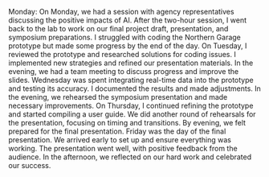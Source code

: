 
Monday:
On Monday, we had a session with agency representatives discussing the positive impacts of AI. After the two-hour session, I went back to the lab to work on our final project draft, presentation, and symposium preparations. I struggled with coding the Northern Garage prototype but made some progress by the end of the day.
On Tuesday, I reviewed the prototype and researched solutions for coding issues. I implemented new strategies and refined our presentation materials. In the evening, we had a team meeting to discuss progress and improve the slides.
Wednesday was spent integrating real-time data into the prototype and testing its accuracy. I documented the results and made adjustments. In the evening, we rehearsed the symposium presentation and made necessary improvements.
On Thursday, I continued refining the prototype and started compiling a user guide. We did another round of rehearsals for the presentation, focusing on timing and transitions. By evening, we felt prepared for the final presentation.
Friday was the day of the final presentation. We arrived early to set up and ensure everything was working. The presentation went well, with positive feedback from the audience. In the afternoon, we reflected on our hard work and celebrated our success.

